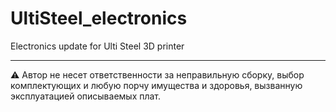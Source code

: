 # UltiSteel_electronics
Electronics update for Ulti Steel 3D printer

------

:warning: Автор не несет ответственности за неправильную сборку, выбор комплектующих и любую порчу имущества и здоровья, вызванную эксплуатацией описываемых плат.

